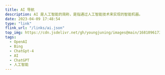```yaml
---
title: AI 导航
description: AI 是人工智能的简称，是指通过人工智能技术来实现的智能机器。
date: 2023-04-09 17:48:54
type: "link"
flink_url: "/links/ai.json"
top_img: https://cdn.jsdelivr.net/gh/youngjuning/images@main/1681096173263.png
tags:
  - OpenAI
  - Bing
  - ChatGpt-4
  - AI
  - ChatGPT
  - 人工智能
---
```

